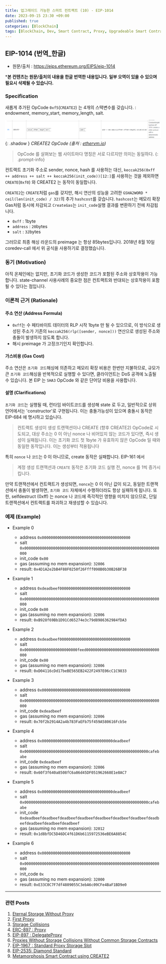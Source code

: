 ```yaml
---
title: 업그레이드 가능한 스마트 컨트랙트 (10) - EIP-1014
date: 2023-09-15 23:30 +09:00
published: true
categories: [BlockChain]
tags: [BlockChain, Dev, Smart Contract, Proxy, Upgradeable Smart Contract, Solidity, 번역]
---
```


## EIP-1014 (번역_한글)
- 원문/출처 : https://eips.ethereum.org/EIPS/eip-1014

***본 컨텐츠는 원문/출처의 내용을 한글 번역한 내용입니다. 일부 오역이 있을 수 있으며 필요시 삭제될 수 있습니다.**

### Specification

새롭게 추가된 OpCode `0xf5`(`CREATE2`) 는 4개의 스택변수를 갖습니다. : endowment, memory_start, memory_length, salt.

![CREATE2_OpCode](/assets/images/CREATE2_OpCode_Parameters.png){: .shadow }
_CREATE2 OpCode (출처 : [ethervm.io][ethervm.io])_

> OpCode 를 살펴보는 웹 사이트마다 명칭은 서로 다르지만 의미는 동일하다. 
{: .prompt-info}

컨트랙트 초기화 주소로 sender, nonce, hash 를 사용하는 대신, `keccak256(0xff ++ address ++ salt ++ keccak256(init_code))[12:]`를 사용하는 것을 제외하면 `CREATE`(`0xf0`) 와 CREATE2 는 동작이 동일합니다. 

`CREATE2`는 `CREATE`처럼 `gas`를 갖지만, 해시 연산의 성능을 고려한 `GSHA2WORD * ceil(len(init_code) / 32)`의 추가 `hashcost`를 갖습니다. `hashcost`는 메모리 확장 Gas처럼 동시에 차감되고 `CreateGas`는 `init_code`실행 결과를 변환하기 전에 차감됩니다. 

- `0xff` : 1byte
- `address` : `20`bytes
- `salt` : `32`bytes

그러므로 최종 해싱 라운드의 preimage 는 항상 85bytes입니다. 
2018년 8월 10일 coredev-call 에서 위 공식을 사용하기로 결정했습니다. 


### 동기 (Motivation)

아직 온체인에는 없지만, 초기화 코드가 생성한 코드가 포함된 주소와 상호작용이 가능합니다. state-channel 사용사례의 중요한 점은 컨트랙트와 반대되는 상호작용이 포함될 수 있다는 점입니다. 

### 이론적 근거 (Rationale)

#### 주소 연산 (Address Formula)

- `0xff`는 수 페타바이트 데이터의 RLP 시작 1byte 만 될 수 있으므로, 이 방식으로 생성된 주소가 기존의 `keccak256(rlp([sender, nonce]))` 연산으로 생성된 주소와 충돌이 발생하지 않도록 합니다. 
- 해시 preimage 가 고정크기인지 확인합니다. 

#### 가스비용 (Gas Cost)

주소 연산은 `초기화 코드`해싱에 의존하고 메모리 확장 비용은 한번만 지불하므로, 규모가 큰 `초기화 코드`해싱을 반복적으로 실행할 수 있다면, 클라이언트는 DoS 공격에 노출될 수 있습니다. 본 EIP 는 `SHA3` OpCode 와 같은 단어당 비용을 사용합니다. 

#### 설명 (Clarifications)

`초기화 코드`는 실행될 때, 런타임 바이트코드를 생성해 state 로 두고, 일반적으로 상위 언어에서는 'constructor'로 구현됩니다. 이는 충돌가능성이 있으며 충돌시 동작은 EIP-684 에 명시하고 있습니다. 

> 컨트랙트 생성이 생성 트랜잭션이나 CREATE (향후 CREATE2) OpCode로 시도되고, 대상 주소는 0 이 아닌 nonce 나 비어있지 않는 코드가 있다면, 즉시 생성이 실패됩니다. 이는 초기화 코드 첫 1byte 가 유효하지 않은 OpCode 일 때와 동일한 동작입니다. 이는 생성부터 적용됩니다 

특히 `nonce` 나 `코드`는 0 이 아니므로, create 동작은 실패합니다. 
EIP-161 에서

> 계정 생성 트랜잭션과 `CREATE` 동작은 초기화 코드 실행 전, nonce 를 1씩 증가시킵니다. 

만약 트랜잭션에서 컨트랙트가 생성되면, `nonce`는 0 이 아닌 값이 되고, 동일한 트랜잭션에서 충돌이 발생하면, `초기화 코드` 자체에서 수행하더라도 항상 실패하게 됩니다. 
또한, selfdestruct (0xff) 는 nonce 나 코드에 즉각적인 영향을 미치지 않으므로, 단일 트랜잭션에서 컨트랙트를 파괴하고 재생성할 수 있습니다. 

### 예제 (Example)

- Example 0
    - address `0x0000000000000000000000000000000000000000`
    - salt `0x0000000000000000000000000000000000000000000000000000000000000000`
    - init_code `0x00`
    - gas (assuming no mem expansion): `32006`
    - result: `0x4D1A2e2bB4F88F0250f26Ffff098B0b30B26BF38`


- Example 1
    - address `0xdeadbeef00000000000000000000000000000000`
    - salt `0x0000000000000000000000000000000000000000000000000000000000000000`
    - init_code `0x00`
    - gas (assuming no mem expansion): `32006`
    - result: `0xB928f69Bb1D91Cd65274e3c79d8986362984fDA3`


- Example 2
    - address `0xdeadbeef00000000000000000000000000000000`
    - salt `0x000000000000000000000000feed000000000000000000000000000000000000`
    - init_code `0x00`
    - gas (assuming no mem expansion): `32006`
    - result: `0xD04116cDd17beBE565EB2422F2497E06cC1C9833`


- Example 3
    - address `0x0000000000000000000000000000000000000000`
    - salt `0x0000000000000000000000000000000000000000000000000000000000000000`
    - init_code `0xdeadbeef`
    - gas (assuming no mem expansion): `32006`
    - result: `0x70f2b2914A2a4b783FaEFb75f459A580616Fcb5e`


- Example 4
    - address `0x00000000000000000000000000000000deadbeef`
    - salt `0x00000000000000000000000000000000000000000000000000000000cafebabe`
    - init_code `0xdeadbeef`
    - gas (assuming no mem expansion): `32006`
    - result: `0x60f3f640a8508fC6a86d45DF051962668E1e8AC7`


- Example 5
    - address `0x00000000000000000000000000000000deadbeef`
    - salt `0x00000000000000000000000000000000000000000000000000000000cafebabe`
    - init_code `0xdeadbeefdeadbeefdeadbeefdeadbeefdeadbeefdeadbeefdeadbeefdeadbeefdeadbeefdeadbeefdeadbeef`
    - gas (assuming no mem expansion): `32012`
    - result: `0x1d8bfDC5D46DC4f61D6b6115972536eBE6A8854C`


- Example 6
    - address `0x0000000000000000000000000000000000000000`
    - salt `0x0000000000000000000000000000000000000000000000000000000000000000`
    - init_code `0x`
    - gas (assuming no mem expansion): `32000`
    - result: `0xE33C0C7F7df4809055C3ebA6c09CFe4BaF1BD9e0`


---
### 관련 Posts
1. [Eternal Storage Without Proxy](https://keitechnote.github.io/blog/posts/eternal-storage-without-proxy/)
2. [First Proxy](https://keitechnote.github.io/blog/posts/first-proxy/) 
3. [Storage Collisions](https://keitechnote.github.io/blog/posts/storage-collisions/)
4. [ERC-897 : Proxy](https://keitechnote.github.io/blog/posts/erc-897-proxy/)
5. [EIP-897 : DelegateProxy](https://keitechnote.github.io/blog/posts/eip-897-delegateproxy/)
6. [Proxies Without Storage Collisions Without Common Storage Contracts](https://keitechnote.github.io/blog/posts/proxies-without-storage-collisions-without-common-storage-contracts/)
7. [EIP-1967 : Standard Proxy Storage Slot](https://keitechnote.github.io/blog/posts/eip-1967-standard-proxy-storage-slot/)
8. [EIP-2535: Diamond Standard]()
9. [Metamorphosis Smart Contract using CREATE2]()



[ethervm.io]: https://www.ethervm.io/